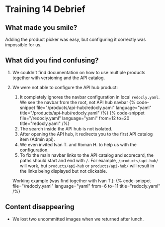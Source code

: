 # Training 14 Debrief

## What made you smile?

Adding the product picker was easy, but configuring it correctly was impossible for us.

## What did you find confusing?

1. We couldn't find documentation on how to use multiple products together with versioning and the API catalog.
2. We were not able to configure the API hub product:
   1. It completely ignores the navbar configuration in local `redocly.yaml`. We see the navbar from the root, not API hub navbar {% code-snippet file="/products/api-hub/redocly.yaml" language="yaml" title="/products/api-hub/redocly.yaml" /%} {% code-snippet file="/redocly.yaml" language="yaml" from=12 to=20 title="redocly.yaml" /%} 
   2. The search inside the API hub is not isolated.
   3. After opening the API hub, it redirects you to the first API catalog item (Admin api).
   4. We even invited Ivan T. and Roman H. to help us with the configuration.
   5. To fix the main navbar links to the API catalog and scorecard, the paths should start and end with `/`. For example, `/products/api-hub/` will work, but `products/api-hub` or `products/api-hub/` will result in the links being displayed but not clickable.

   Working example (was find together with Ivan T.):
  {% code-snippet file="/redocly.yaml" language="yaml" from=6 to=11 title="redocly.yaml" /%}

## Content disappearing

* We lost two uncommitted images when we returned after lunch.
 
